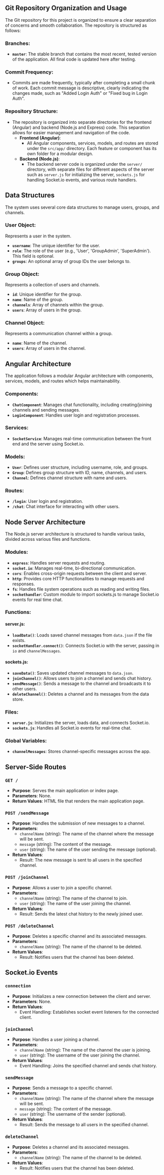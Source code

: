 ## Git Repository Organization and Usage

The Git repository for this project is organized to ensure a clear separation of concerns and smooth collaboration. The repository is structured as follows:

### Branches:
- **`master`**: The stable branch that contains the most recent, tested version of the application. All final code is updated here after testing.

### Commit Frequency:
- Commits are made frequently, typically after completing a small chunk of work. Each commit message is descriptive, clearly indicating the changes made, such as "Added Login Auth" or "Fixed bug in Login Auth".

### Repository Structure:
- The repository is organized into separate directories for the frontend (Angular) and backend (Node.js and Express) code. This separation allows for easier management and navigation of the code.
  - **Frontend (Angular)**:
    - All Angular components, services, models, and routes are stored under the `src/app/` directory. Each feature or component has its own folder for a modular design.
  - **Backend (Node.js)**:
    - The backend server code is organized under the `server/` directory, with separate files for different aspects of the server such as `server.js` for initializing the server, `sockets.js` for handling Socket.io events, and various route handlers.

## Data Structures

The system uses several core data structures to manage users, groups, and channels.

### User Object:
Represents a user in the system.

- **`username`**: The unique identifier for the user.
- **`role`**: The role of the user (e.g., 'User', 'GroupAdmin', 'SuperAdmin'). This field is optional.
- **`groups`**: An optional array of group IDs the user belongs to.

### Group Object:
Represents a collection of users and channels.

- **`id`**: Unique identifier for the group.
- **`name`**: Name of the group.
- **`channels`**: Array of channels within the group.
- **`users`**: Array of users in the group.

### Channel Object:
Represents a communication channel within a group.

- **`name`**: Name of the channel.
- **`users`**: Array of users in the channel.

## Angular Architecture

The application follows a modular Angular architecture with components, services, models, and routes which helps maintainability.

### Components:
- **`ChatComponent`**: Manages chat functionality, including creating/joining channels and sending messages.
- **`LoginComponent`**: Handles user login and registration processes.

### Services:
- **`SocketService`**: Manages real-time communication between the front end and the server using Socket.io.

### Models:
- **`User`**: Defines user structure, including username, role, and groups.
- **`Group`**: Defines group structure with ID, name, channels, and users.
- **`Channel`**: Defines channel structure with name and users.

### Routes:
- **`/login`**: User login and registration.
- **`/chat`**: Chat interface for interacting with other users.


## Node Server Architecture

The Node.js server architecture is structured to handle various tasks, divided across various files and functions.

### Modules:
- **`express`**: Handles server requests and routing.
- **`socket.io`**: Manages real-time, bi-directional communication.
- **`cors`**: Enables cross-origin requests between the client and server.
- **`http`**: Provides core HTTP functionalities to manage requests and responses.
- **`fs`**: Handles file system operations such as reading and writing files.
- **`sockethandler`**: Custom module to import sockets.js to manage Socket.io events for real time chat.

### Functions:

#### **server.js**:
- **`loadData()`**: Loads saved channel messages from `data.json` if the file exists.
- **`socketHandler.connect()`**: Connects Socket.io with the server, passing in `io` and `channelMessages`.

#### **sockets.js**:
- **`saveData()`**: Saves updated channel messages to `data.json`.
- **`joinChannel()`**: Allows users to join a channel and sends chat history.
- **`sendMessage()`**: Sends a message to the channel and broadcasts it to other users.
- **`deleteChannel()`**: Deletes a channel and its messages from the data store.

### Files:
- **`server.js`**: Initializes the server, loads data, and connects Socket.io.
- **`sockets.js`**: Handles all Socket.io events for real-time chat.

### Global Variables:
- **`channelMessages`**: Stores channel-specific messages across the app.



## Server-Side Routes

### **`GET /`**
- **Purpose**: Serves the main application or index page.
- **Parameters**: None.
- **Return Values**: HTML file that renders the main application page.

### **`POST /sendMessage`**
- **Purpose**: Handles the submission of new messages to a channel.
- **Parameters**:
  - `channelName` (string): The name of the channel where the message will be sent.
  - `message` (string): The content of the message.
  - `user` (string): The name of the user sending the message (optional).
- **Return Values**:
  - Result: The new message is sent to all users in the specified channel.

### **`POST /joinChannel`**
- **Purpose**: Allows a user to join a specific channel.
- **Parameters**:
  - `channelName` (string): The name of the channel to join.
  - `user` (string): The name of the user joining the channel.
- **Return Values**:
  - Result: Sends the latest chat history to the newly joined user.

### **`POST /deleteChannel`**
- **Purpose**: Deletes a specific channel and its associated messages.
- **Parameters**:
  - `channelName` (string): The name of the channel to be deleted.
- **Return Values**:
  - Result: Notifies users that the channel has been deleted.

## Socket.io Events

### **`connection`**
- **Purpose**: Initializes a new connection between the client and server.
- **Parameters**: None.
- **Return Values**:
  - Event Handling: Establishes socket event listeners for the connected client.

### **`joinChannel`**
- **Purpose**: Handles a user joining a channel.
- **Parameters**:
  - `channelName` (string): The name of the channel the user is joining.
  - `user` (string): The username of the user joining the channel.
- **Return Values**:
  - Event Handling: Joins the specified channel and sends chat history.

### **`sendMessage`**
- **Purpose**: Sends a message to a specific channel.
- **Parameters**:
  - `channelName` (string): The name of the channel where the message will be sent.
  - `message` (string): The content of the message.
  - `user` (string): The username of the sender (optional).
- **Return Values**:
  - Result: Sends the message to all users in the specified channel.

### **`deleteChannel`**
- **Purpose**: Deletes a channel and its associated messages.
- **Parameters**:
  - `channelName` (string): The name of the channel to be deleted.
- **Return Values**:
  - Result: Notifies users that the channel has been deleted.
